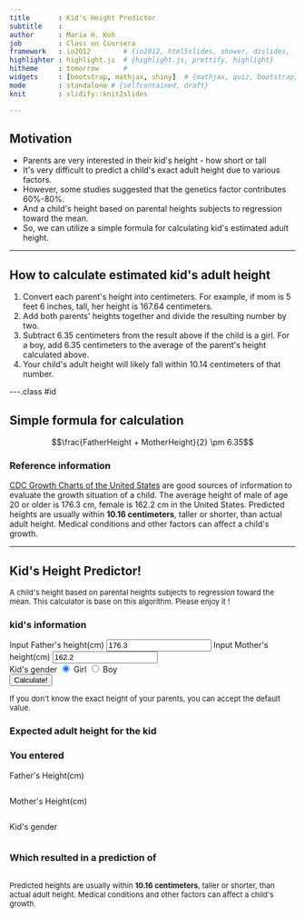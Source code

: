 ```yaml
---
title       : Kid's Height Predictor
subtitle    : 
author      : Maria H. Koh
job         : Class on Coursera 
framework   : io2012        # {io2012, html5slides, shower, dzslides, ...}
highlighter : highlight.js  # {highlight.js, prettify, highlight}
hitheme     : tomorrow      # 
widgets     : [bootstrap, mathjax, shiny]  # {mathjax, quiz, bootstrap}
mode        : standalone # {selfcontained, draft}
knit        : slidify::knit2slides

---
```

## Motivation 

* Parents are very interested in their kid's height - how short or tall 
* It's very difficult to predict a child's exact adult height due to various factors. 
* However, some studies suggested that the genetics factor contributes 60%-80%. 
* And a child's height based on parental heights subjects to regression toward the mean. 
* So, we can utilize a simple formula for calculating kid's estimated adult height.

---
## How to calculate estimated kid's adult height 

1. Convert each parent's height into centimeters. For example, if mom is 5 feet 6 inches, tall, her height is 167.64 centimeters.
2. Add both parents' heights together and divide the resulting number by two. 
3. Subtract 6.35 centimeters from the result above if the child is a girl. For a boy, add 6.35 centimeters to the average of the parent's height calculated above.
4. Your child's adult height will likely fall within 10.14 centimeters of that number.

---.class #id
## Simple formula for calculation

$$\frac{FatherHeight + MotherHeight}{2} \pm 6.35$$


### Reference information
[CDC Growth Charts of the United States](http://www.cdc.gov/GrowthCharts/) are good sources of information to evaluate the growth situation of a child.
The average height of male of age 20 or older is 176.3 cm, female is 162.2 cm in the United States.
Predicted heights are usually within <strong>10.16 centimeters</strong>, taller or shorter, than actual adult height. Medical conditions and other factors can affect a child's growth.

--- 
## Kid's Height Predictor!


<div class="row-fluid">
  <div class="span4">
    <form class="well">
      <p><font size='2'>A child's height based on parental heights subjects to regression toward the mean. This calculator is base on this algorithm. Please enjoy it !</font></p>
      <h3>kid's information</h3>
      <label for="fhinput">Input Father's height(cm)</label>
      <input id="fhinput" type="number" value="176.3"/>
      <label for="mhinput">Input Mother's height(cm)</label>
      <input id="mhinput" type="number" value="162.2"/>
      <div id="gender" class="control-group shiny-input-radiogroup">
        <label class="control-label" for="gender">Kid's gender</label>
        <label class="radio ">
          <input type="radio" name="gender" id="gender1" value="-1" checked="checked"/>
          <span>Girl</span>
        </label>
        <label class="radio ">
          <input type="radio" name="gender" id="gender2" value="1"/>
          <span>Boy</span>
        </label>
      </div>
      <div>
        <button type="submit" class="btn btn-primary">Calculate!</button>
      </div>
      <p><font size='2'>If you don't know the exact height of your parents, you can accept the default value.</font></p>
    </form>
  </div>
  <div class="span8">
    <h3>Expected adult height for the kid</h3>
    <h3>You entered</h3>
    Father's Height(cm)
    <pre id="fhoutput" class="shiny-text-output"></pre>
    Mother's Height(cm)
    <pre id="mhoutput" class="shiny-text-output"></pre>
    Kid's gender
    <pre id="genderout" class="shiny-text-output"></pre>
    <h3>Which resulted in a prediction of</h3>
    <pre id="prediction" class="shiny-text-output"></pre>
    <p><font size='2'>Predicted heights are usually within <strong>10.16 centimeters</strong>, taller or shorter, than actual adult height. Medical conditions and other factors can affect a child's growth.</font></p>
  </div>
</div>
